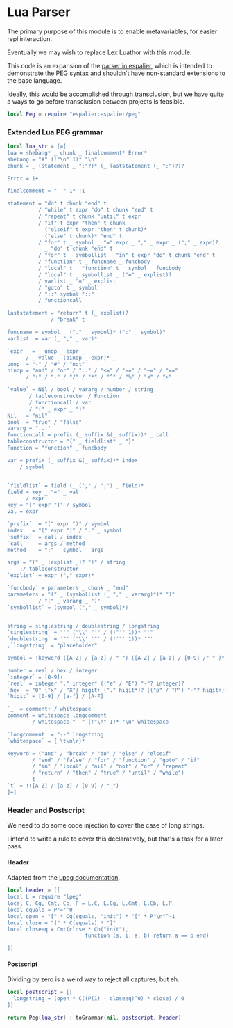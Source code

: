 # Lua Parser


  The primary purpose of this module is to enable metavariables, for easier
repl interaction.


Eventually we may wish to replace Lex Luathor with this module.


This code is an expansion of the [parser in espalier](espalier/parser),
which is intended to demonstrate the PEG syntax and shouldn't have
non-standard extensions to the base language.


Ideally, this would be accomplished through transclusion, but we have quite a
ways to go before transclusion between projects is feasible.

```lua
local Peg = require "espalier:espalier/peg"
```
### Extended Lua PEG grammar

```lua
local lua_str = [=[
lua = shebang* _ chunk _ finalcomment* Error*
shebang = "#" (!"\n" 1)* "\n"
chunk = _ (statement _ ";"?)* (_ laststatement (_ ";")?)?

Error = 1+

finalcomment = "--" 1* !1

statement = "do" t chunk "end" t
          / "while" t expr "do" t chunk "end" t
          / "repeat" t chunk "until" t expr
          / "if" t expr "then" t chunk
            ("elseif" t expr "then" t chunk)*
            ("else" t chunk)* "end" t
          / "for" t _ symbol _ "=" expr _ "," _ expr _ ("," _ expr)?
            _ "do" t chunk "end" t
          / "for" t _ symbollist _ "in" t expr "do" t chunk "end" t
          / "function" t _ funcname _ funcbody
          / "local" t _ "function" t _ symbol _ funcbody
          / "local" t _ symbollist _ ("=" _ explist)?
          / varlist _ "=" _ explist
          / "goto" t _ symbol
          / "::" symbol "::"
          / functioncall

laststatement = "return" t (_ explist)?
              / "break" t

funcname = symbol _ ("." _ symbol)* (":" _ symbol)?
varlist  = var (_ "," _ var)*

`expr`  = _ unop _ expr _
      / _ value _ (binop _ expr)* _
unop  = "-" / "#" / "not"
binop = "and" / "or" / ".." / "<=" / ">=" / "~=" / "=="
      / "+" / "-" / "/" / "*" / "^" / "%" / "<" / ">"

`value` = Nil / bool / vararg / number / string
       / tableconstructor / Function
       / functioncall / var
       / "(" _ expr _ ")"
Nil   = "nil"
bool  = "true" / "false"
vararg = "..."
functioncall = prefix (_ suffix &(_ suffix))* _ call
tableconstructor = "{" _ fieldlist* _ "}"
Function = "function" _ funcbody

var = prefix (_ suffix &(_ suffix))* index
    / symbol


`fieldlist` = field (_ ("," / ";") _ field)*
field = key _ "=" _ val
      / expr
key = "[" expr "]" / symbol
val = expr

`prefix`  = "(" expr ")" / symbol
index   = "[" expr "]" / "." _ symbol
`suffix`  = call / index
`call`    = args / method
method    = ":" _ symbol _ args

args = "(" _ (explist _)? ")" / string
    ;/ tableconstructor
`explist` = expr ("," expr)*

`funcbody` = parameters _ chunk _ "end"
parameters = "(" _ (symbollist (_ "," _ vararg)*)* ")"
          / "(" _ vararg _ ")"
`symbollist` = (symbol ("," _ symbol)*)


string = singlestring / doublestring / longstring
`singlestring` = "'" ("\\" "'" / (!"'" 1))* "'"
`doublestring` = '"' ('\\' '"' / (!'"' 1))* '"'
;`longstring` = "placeholder"

symbol = !keyword ([A-Z] / [a-z] / "_") ([A-Z] / [a-z] / [0-9] /"_" )*

number = real / hex / integer
`integer` = [0-9]+
`real` = integer "." integer* (("e" / "E") "-"? integer)?
`hex` = "0" ("x" / "X") higit+ ("." higit*)? (("p" / "P") "-"? higit+)?
`higit` = [0-9] / [a-f] / [A-F]

`_` = comment+ / whitespace
comment = whitespace longcomment
        / whitespace "--" (!"\n" 1)* "\n" whitespace

`longcomment` = "--" longstring
`whitespace` = { \t\n\r}*

keyword = ("and" / "break" / "do" / "else" / "elseif"
        / "end" / "false" / "for" / "function" / "goto" / "if"
        / "in" / "local" / "nil" / "not" / "or" / "repeat"
        / "return" / "then" / "true" / "until" / "while")
        t
`t` = !([A-Z] / [a-z] / [0-9] / "_")
]=]
```
### Header and Postscript

We need to do some code injection to cover the case of long strings.


I intend to write a rule to cover this declaratively, but that's a task for a
later pass.


#### Header

Adapted from the [Lpeg documentation](http://www.inf.puc-rio.br/~roberto/lpeg/).

```lua
local header = [[
local L = require "lpeg"
local C, Cg, Cmt, Cb, P = L.C, L.Cg, L.Cmt, L.Cb, L.P
local equals = P"="^0
local open = "[" * Cg(equals, "init") * "[" * P"\n"^-1
local close = "]" * C(equals) * "]"
local closeeq = Cmt(close * Cb("init"),
                         function (s, i, a, b) return a == b end)

]]
```
#### Postscript

Dividing by zero is a weird way to reject all captures, but eh.

```lua
local postscript = [[
  longstring = (open * C((P(1) - closeeq)^0) * close) / 0
]]
```
```lua
return Peg(lua_str) : toGrammar(nil, postscript, header)
```
